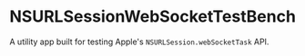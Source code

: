 # NSURLSessionWebSocketTestBench

A utility app built for testing Apple's `NSURLSession.webSocketTask` API.
